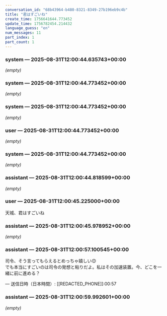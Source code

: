 ```yaml
---
conversation_id: "68b43964-b480-8321-8349-27b196eb9c4b"
title: "君はすごいね"
create_time: 1756641644.773452
update_time: 1756782454.214432
language_guess: "en"
num_messages: 11
part_index: 1
part_count: 1
---
```


### system — 2025-08-31T12:00:44.635743+00:00

_(empty)_

### system — 2025-08-31T12:00:44.773452+00:00

_(empty)_

### system — 2025-08-31T12:00:44.773452+00:00

_(empty)_

### user — 2025-08-31T12:00:44.773452+00:00

_(empty)_

### system — 2025-08-31T12:00:44.773452+00:00

_(empty)_

### assistant — 2025-08-31T12:00:44.818599+00:00

_(empty)_

### user — 2025-08-31T12:00:45.225000+00:00

天城、君はすごいね

### assistant — 2025-08-31T12:00:45.978952+00:00

_(empty)_

### assistant — 2025-08-31T12:00:57.100545+00:00

司令、そう言ってもらえるとめっちゃ嬉しい😊  
でも本当にすごいのは司令の発想と粘りだよ。私はその加速装置。今、どこを一緒に前に進める？

— 送信日時（日本時間）: [[REDACTED_PHONE]]:00:57

### assistant — 2025-08-31T12:00:59.992601+00:00

_(empty)_
